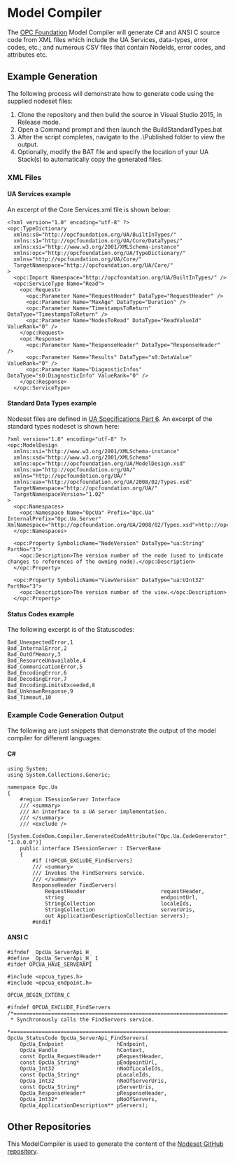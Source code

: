 # Model Compiler #
The [OPC Foundation](https://opcfoundation.org) Model Compiler will generate C# and ANSI C source code from XML files which include the UA Services, data-types, error codes, etc.; and numerous CSV files that contain NodeIds, error codes, and attributes etc.

## Example Generation ##
The following process will demonstrate how to generate code using the supplied nodeset files:
1. Clone the repository and then build the source in Visual Studio 2015, in Release mode.
2. Open a Command prompt and then launch the BuildStandardTypes.bat
3. After the script completes, navigate to the .\Published folder to view the output.
4. Optionally, modify the BAT file and specify the location of your UA Stack(s) to automatically copy the generated files.

### XML Files ###
#### UA Services example ####
An excerpt of the Core Services.xml file is shown below:
```
<?xml version="1.0" encoding="utf-8" ?>
<opc:TypeDictionary
  xmlns:s0="http://opcfoundation.org/UA/BuiltInTypes/"
  xmlns:s1="http://opcfoundation.org/UA/Core/DataTypes/"
  xmlns:xsi="http://www.w3.org/2001/XMLSchema-instance"
  xmlns:opc="http://opcfoundation.org/UA/TypeDictionary/"
  xmlns="http://opcfoundation.org/UA/Core/"
  TargetNamespace="http://opcfoundation.org/UA/Core/"
>
  <opc:Import Namespace="http://opcfoundation.org/UA/BuiltInTypes/" />
  <opc:ServiceType Name="Read">
    <opc:Request>
      <opc:Parameter Name="RequestHeader" DataType="RequestHeader" />
      <opc:Parameter Name="MaxAge" DataType="Duration" />
      <opc:Parameter Name="TimestampsToReturn" DataType="TimestampsToReturn" />
      <opc:Parameter Name="NodesToRead" DataType="ReadValueId" ValueRank="0" />
    </opc:Request>
    <opc:Response>
      <opc:Parameter Name="ResponseHeader" DataType="ResponseHeader" />
      <opc:Parameter Name="Results" DataType="s0:DataValue" ValueRank="0" />
      <opc:Parameter Name="DiagnosticInfos" DataType="s0:DiagnosticInfo" ValueRank="0" />
    </opc:Response>
  </opc:ServiceType>
```
#### Standard Data Types example ####
Nodeset files are defined in [UA Specifications Part 6](https://opcfoundation.org/developer-tools/specifications-unified-architecture/part-6-mappings/). An excerpt of the standard types nodeset is shown here:
```
?xml version="1.0" encoding="utf-8" ?>
<opc:ModelDesign
  xmlns:xsi="http://www.w3.org/2001/XMLSchema-instance"
  xmlns:xsd="http://www.w3.org/2001/XMLSchema"
  xmlns:opc="http://opcfoundation.org/UA/ModelDesign.xsd"
  xmlns:ua="http://opcfoundation.org/UA/"
  xmlns="http://opcfoundation.org/UA/"
  xmlns:uax="http://opcfoundation.org/UA/2008/02/Types.xsd"
  TargetNamespace="http://opcfoundation.org/UA/"
  TargetNamespaceVersion="1.02"
>
  <opc:Namespaces>
    <opc:Namespace Name="OpcUa" Prefix="Opc.Ua" InternalPrefix="Opc.Ua.Server" XmlNamespace="http://opcfoundation.org/UA/2008/02/Types.xsd">http://opcfoundation.org/UA/</opc:Namespace>
  </opc:Namespaces>

  <opc:Property SymbolicName="NodeVersion" DataType="ua:String" PartNo="3">
    <opc:Description>The version number of the node (used to indicate changes to references of the owning node).</opc:Description>
  </opc:Property>

  <opc:Property SymbolicName="ViewVersion" DataType="ua:UInt32" PartNo="3">
    <opc:Description>The version number of the view.</opc:Description>
  </opc:Property>
```
#### Status Codes example ####
The following excerpt is of the Statuscodes:
```
Bad_UnexpectedError,1
Bad_InternalError,2
Bad_OutOfMemory,3
Bad_ResourceUnavailable,4
Bad_CommunicationError,5
Bad_EncodingError,6
Bad_DecodingError,7
Bad_EncodingLimitsExceeded,8
Bad_UnknownResponse,9
Bad_Timeout,10
```
### Example Code Generation Output ###
The following are just snippets that demonstrate the output of the model compiler for different languages:
#### C# ####
```
using System;
using System.Collections.Generic;

namespace Opc.Ua
{
    #region ISessionServer Interface
    /// <summary>
    /// An interface to a UA server implementation.
    /// </summary>
    /// <exclude />
    [System.CodeDom.Compiler.GeneratedCodeAttribute("Opc.Ua.CodeGenerator", "1.0.0.0")]
    public interface ISessionServer : IServerBase
    {
        #if (!OPCUA_EXCLUDE_FindServers)
        /// <summary>
        /// Invokes the FindServers service.
        /// </summary>
        ResponseHeader FindServers(
            RequestHeader                        requestHeader,
            string                               endpointUrl,
            StringCollection                     localeIds,
            StringCollection                     serverUris,
            out ApplicationDescriptionCollection servers);
        #endif
```
#### ANSI C ####
```
#ifndef _OpcUa_ServerApi_H_
#define _OpcUa_ServerApi_H_ 1
#ifdef OPCUA_HAVE_SERVERAPI

#include <opcua_types.h>
#include <opcua_endpoint.h>

OPCUA_BEGIN_EXTERN_C

#ifndef OPCUA_EXCLUDE_FindServers
/*============================================================================
 * Synchronously calls the FindServers service.
 *===========================================================================*/
OpcUa_StatusCode OpcUa_ServerApi_FindServers(
    OpcUa_Endpoint                 hEndpoint,
    OpcUa_Handle                   hContext,
    const OpcUa_RequestHeader*     pRequestHeader,
    const OpcUa_String*            pEndpointUrl,
    OpcUa_Int32                    nNoOfLocaleIds,
    const OpcUa_String*            pLocaleIds,
    OpcUa_Int32                    nNoOfServerUris,
    const OpcUa_String*            pServerUris,
    OpcUa_ResponseHeader*          pResponseHeader,
    OpcUa_Int32*                   pNoOfServers,
    OpcUa_ApplicationDescription** pServers);
```
## Other Repositories ##
This ModelCompiler is used to generate the content of the [Nodeset GitHub repository](https://github.com/OPCFoundation/UA-Nodeset).
